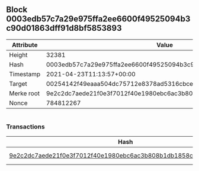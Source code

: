 ## Block 0003edb57c7a29e975ffa2ee6600f49525094b3c90d01863dff91d8bf5853893

Attribute | Value
--- | ---
Height | 32381
Hash | 0003edb57c7a29e975ffa2ee6600f49525094b3c90d01863dff91d8bf5853893
Timestamp | 2021-04-23T11:13:57+00:00
Target | 00254142f49eaaa504dc75712e8378ad5316cbcead634704b3734b6271167cc4
Merke root | 9e2c2dc7aede21f0e3f7012f40e1980ebc6ac3b808b1db1858c5b21da454645b
Nonce | 784812267

```

```

### Transactions

Hash | Amount
--- | ---
[9e2c2dc7aede21f0e3f7012f40e1980ebc6ac3b808b1db1858c5b21da454645b](9e2c2dc7aede21f0e3f7012f40e1980ebc6ac3b808b1db1858c5b21da454645b.md) | 10.00000000 SKEPTI 
